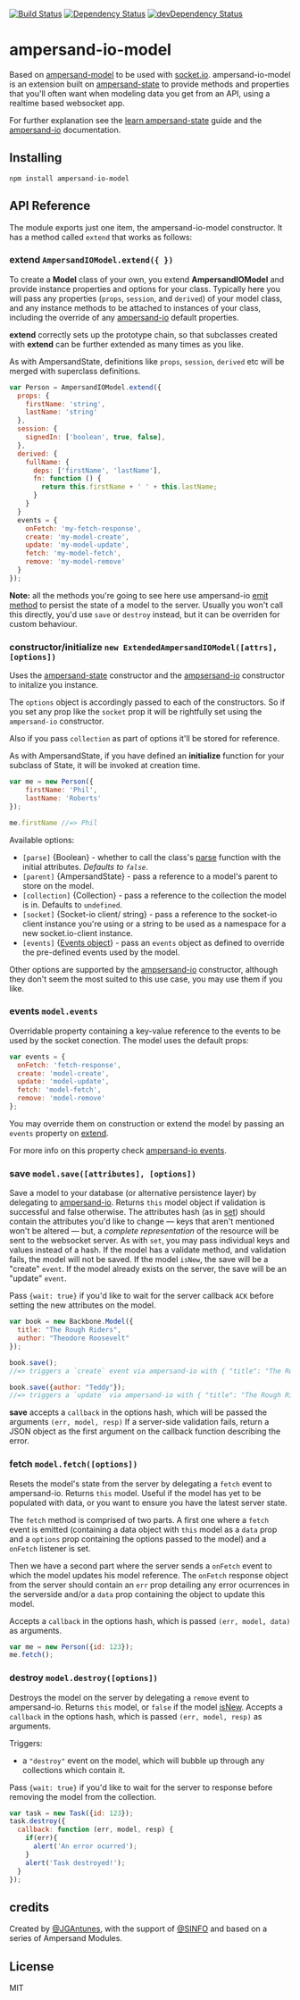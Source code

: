 [![Build Status](https://travis-ci.org/sinfo/ampersand-io-model.svg?branch=master)](https://travis-ci.org/sinfo/ampersand-io-model)
[![Dependency Status](https://david-dm.org/sinfo/ampersand-io-model.svg)](https://david-dm.org/sinfo/ampersand-io-model)
[![devDependency Status](https://david-dm.org/sinfo/ampersand-io-model/dev-status.svg)](https://david-dm.org/sinfo/ampersand-io-model#info=devDependencies)

ampersand-io-model
==================

Based on [ampersand-model](https://github.com/AmpersandJS/ampersand-model) to be used with [socket.io](http://socket.io).
ampersand-io-model is an extension built on [ampersand-state](http://ampersandjs.com/docs/#ampersand-state) to provide methods and properties that you'll often want when modeling data you get from an API, using a realtime based websocket app.

For further explanation see the [learn ampersand-state](http://ampersandjs.com/learn/state) guide and the [ampersand-io](https://github.com/sinfo/ampersand-io) documentation.

## Installing

```
npm install ampersand-io-model
```

## API Reference

The module exports just one item, the ampersand-io-model constructor. It has a method called `extend` that works as follows:

### extend `AmpersandIOModel.extend({ })`

To create a **Model** class of your own, you extend **AmpersandIOModel** and provide instance properties and options for your class. Typically here you will pass any properties (`props`, `session`, and `derived`) of your model class, and any instance methods to be attached to instances of your class, including the override of any [ampersand-io](https://github.com/sinfo/ampersand-io) default properties.

**extend** correctly sets up the prototype chain, so that subclasses created with **extend** can be further extended as many times as you like.

As with AmpersandState, definitions like `props`, `session`, `derived` etc will be merged with superclass definitions.

```javascript
var Person = AmpersandIOModel.extend({
  props: {
    firstName: 'string',
    lastName: 'string'
  },
  session: {
    signedIn: ['boolean', true, false],
  },
  derived: {
    fullName: {
      deps: ['firstName', 'lastName'],
      fn: function () {
        return this.firstName + ' ' + this.lastName;
      }
    }
  }
  events = {
    onFetch: 'my-fetch-response',
    create: 'my-model-create',
    update: 'my-model-update',
    fetch: 'my-model-fetch',
    remove: 'my-model-remove'
  }
});
```

**Note:** all the methods you're going to see here use ampersand-io [emit method](https://github.com/sinfo/ampersand-io#emit-ioemitevent-data-options-callback) to persist the state of a model to the server. Usually you won't call this directly, you'd use `save` or `destroy` instead, but it can be overriden for custom behaviour.

### constructor/initialize `new ExtendedAmpersandIOModel([attrs], [options])`

Uses the [ampersand-state](http://ampersandjs.com/docs/#ampersand-state-constructorinitialize) constructor and the [ampsersand-io](https://github.com/sinfo/ampersand-io#constructorinitialize-new-ampersandiosocket-options) constructor to initalize you instance.

The `options` object is accordingly passed to each of the constructors. So if you set any prop like the `socket` prop it will be rightfully set using the `ampersand-io` constructor. 

Also if you pass `collection` as part of options it'll be stored for reference.

As with AmpersandState, if you have defined an **initialize** function for your subclass of State, it will be invoked at creation time.

```javascript
var me = new Person({
    firstName: 'Phil',
    lastName: 'Roberts'
});

me.firstName //=> Phil
```

Available options:

* `[parse]` {Boolean} - whether to call the class's [parse](#ampersand-state-parse) function with the initial attributes. _Defaults to `false`_.
* `[parent]` {AmpersandState} - pass a reference to a model's parent to store on the model.
* `[collection]` {Collection} - pass a reference to the collection the model is in. Defaults to `undefined`.
* `[socket]` {Socket-io client/ string} - pass a reference to the socket-io client instance you're using or a string to be used as a namespace for a new socket.io-client instance.
* `[events]` {[Events object](#events-modelevents)} - pass an `events` object as defined to override the pre-defined events used by the model.

Other options are supported by the [ampsersand-io](https://github.com/sinfo/ampersand-io#constructorinitialize-new-ampersandiosocket-options) constructor, although they don't seem the most suited to this use case, you may use them if you like.

### events `model.events`

Overridable property containing a key-value reference to the events to be used by the socket conection. The model uses the default props:

```javascript
var events = {
  onFetch: 'fetch-response',
  create: 'model-create',
  update: 'model-update',
  fetch: 'model-fetch',
  remove: 'model-remove'
};
```
You may override them on construction or extend the model by passing an `events` property on [extend](#extend-ampersandiomodelextend).

For more info on this property check [ampersand-io events](https://github.com/sinfo/ampersand-io#events-ioevents).

### save `model.save([attributes], [options])`

Save a model to your database (or alternative persistence layer) by delegating to [ampersand-io](https://github.com/sinfo/ampersand-io). Returns `this` model object if validation is successful and false otherwise. The attributes hash (as in [set](http://ampersandjs.com/docs#ampersand-state-set)) should contain the attributes you'd like to change — keys that aren't mentioned won't be altered — but, a *complete representation* of the resource will be sent to the websocket server. As with `set`, you may pass individual keys and values instead of a hash. If the model has a validate method, and validation fails, the model will not be saved. If the model `isNew`, the save will be a "create" `event`.  If the model already exists on the server, the save will be an "update" `event`.

Pass `{wait: true}` if you'd like to wait for the server callback `ACK` before setting the new attributes on the model.

```javascript
var book = new Backbone.Model({
  title: "The Rough Riders",
  author: "Theodore Roosevelt"
});

book.save();
//=> triggers a `create` event via ampersand-io with { "title": "The Rough Riders", "author": "Theodore Roosevelt" }

book.save({author: "Teddy"});
//=> triggers a `update` via ampersand-io with { "title": "The Rough Riders", "author": "Teddy" }
```

**save** accepts a `callback` in the options hash, which will be passed the arguments `(err, model, resp)` If a server-side validation fails, return a JSON object as the first argument on the callback function describing the error.

### fetch `model.fetch([options])`

Resets the model's state from the server by delegating a `fetch` event to ampersand-io. Returns `this` model. Useful if the model has yet to be populated with data, or you want to ensure you have the latest server state.

The `fetch` method is comprised of two parts. A first one where a `fetch` event is emitted (containing a data object with `this` model as a `data` prop and a `options` prop containing the options passed to the model) and a `onFetch` listener is set.

Then we have a second part where the server sends a `onFetch` event to which the model updates his model reference. The `onFetch` response object from the server should contain an `err` prop detailing any error ocurrences in the serverside and/or a `data` prop containing the object to update this model.  

Accepts a `callback` in the options hash, which is passed `(err, model, data)` as arguments.

```javascript
var me = new Person({id: 123});
me.fetch();
```

### destroy `model.destroy([options])`

Destroys the model on the server by delegating a `remove` event to ampersand-io. Returns `this` model, or `false` if the model [isNew](https://github.com/AmpersandJS/ampersand-state#isnew-stateisnew). Accepts a `callback` in the options hash, which is passed `(err, model, resp)` as arguments.

Triggers:

* a `"destroy"` event on the model, which will bubble up through any collections which contain it.

Pass `{wait: true}` if you'd like to wait for the server to response before removing the model from the collection.

```javascript
var task = new Task({id: 123});
task.destroy({
  callback: function (err, model, resp) {
    if(err){
      alert('An error ocurred');
    }
    alert('Task destroyed!');
  }
});
```

## credits

Created by [@JGAntunes](http://github.com/JGAntunes), with the support of [@SINFO](http://github.com/sinfo) and based on a series of Ampersand Modules.

## License

MIT
